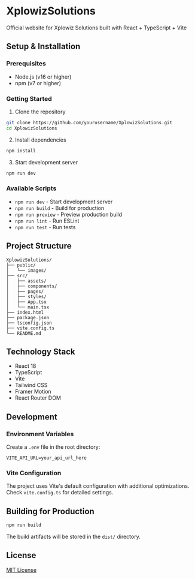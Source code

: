 # XplowizSolutions

Official website for Xplowiz Solutions built with React + TypeScript + Vite

## Setup & Installation

### Prerequisites
- Node.js (v16 or higher)
- npm (v7 or higher)

### Getting Started

1. Clone the repository
```bash
git clone https://github.com/yourusername/XplowizSolutions.git
cd XplowizSolutions
```

2. Install dependencies
```bash
npm install
```

3. Start development server
```bash
npm run dev
```

### Available Scripts

- `npm run dev` - Start development server
- `npm run build` - Build for production
- `npm run preview` - Preview production build
- `npm run lint` - Run ESLint
- `npm run test` - Run tests

## Project Structure

```
XplowizSolutions/
├── public/
│   └── images/
├── src/
│   ├── assets/
│   ├── components/
│   ├── pages/
│   ├── styles/
│   ├── App.tsx
│   └── main.tsx
├── index.html
├── package.json
├── tsconfig.json
├── vite.config.ts
└── README.md
```

## Technology Stack

- React 18
- TypeScript
- Vite
- Tailwind CSS
- Framer Motion
- React Router DOM

## Development

### Environment Variables

Create a `.env` file in the root directory:

```env
VITE_API_URL=your_api_url_here
```

### Vite Configuration

The project uses Vite's default configuration with additional optimizations. Check `vite.config.ts` for detailed settings.

## Building for Production

```bash
npm run build
```

The build artifacts will be stored in the `dist/` directory.

## License

[MIT License](LICENSE)